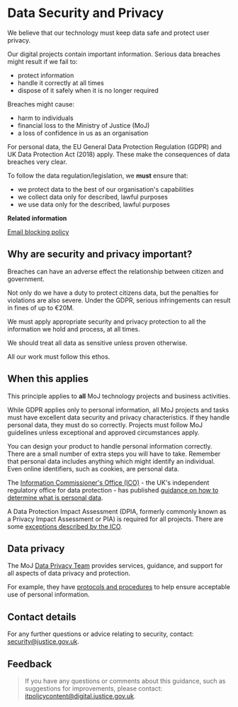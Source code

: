 # Data Security and Privacy

We believe that our technology must keep data safe and protect user privacy.

Our digital projects contain important information. Serious data breaches might result if we fail to:

-   protect information
-   handle it correctly at all times
-   dispose of it safely when it is no longer required

Breaches might cause:

-   harm to individuals
-   financial loss to the Ministry of Justice \(MoJ\)
-   a loss of confidence in us as an organisation

For personal data, the EU General Data Protection Regulation \(GDPR\) and UK Data Protection Act \(2018\) apply. These make the consequences of data breaches very clear.

To follow the data regulation/legislation, we **must** ensure that:

-   we protect data to the best of our organisation's capabilities
-   we collect data only for described, lawful purposes
-   we use data only for the described, lawful purposes

**Related information**  


[Email blocking policy](email-blocklist-policy.md)

## Why are security and privacy important?

Breaches can have an adverse effect the relationship between citizen and government.

Not only do we have a duty to protect citizens data, but the penalties for violations are also severe. Under the GDPR, serious infringements can result in fines of up to €20M.

We must apply appropriate security and privacy protection to all the information we hold and process, at all times.

We should treat all data as sensitive unless proven otherwise.

All our work must follow this ethos.

## When this applies

This principle applies to **all** MoJ technology projects and business activities.

While GDPR applies only to personal information, all MoJ projects and tasks must have excellent data security and privacy characteristics. If they handle personal data, they must do so correctly. Projects must follow MoJ guidelines unless exceptional and approved circumstances apply.

You can design your product to handle personal information correctly. There are a small number of extra steps you will have to take. Remember that personal data includes anything which might identify an individual. Even online identifiers, such as cookies, are personal data.

The [Information Commissioner's Office \(ICO\)](https://ico.org.uk) - the UK's independent regulatory office for data protection - has published [guidance on how to determine what is personal data](https://ico.org.uk/media/for-organisations/documents/1554/determining-what-is-personal-data.pdf).

A Data Protection Impact Assessment \(DPIA, formerly commonly known as a Privacy Impact Assessment or PIA\) is required for all projects. There are some [exceptions described by the ICO](https://ico.org.uk/for-organisations/guide-to-data-protection/guide-to-the-general-data-protection-regulation-gdpr/exemptions/).

## Data privacy

The MoJ [Data Privacy Team](mailto:privacy@justice.gov.uk) provides services, guidance, and support for all aspects of data privacy and protection.

For example, they have [protocols and procedures](acceptable-use-policy.md#data-protection-acceptable-use-protocols-and-standard-operating-procedures) to help ensure acceptable use of personal information.

## Contact details

For any further questions or advice relating to security, contact: [security@justice.gov.uk](mailto:security@justice.gov.uk).

## Feedback

> If you have any questions or comments about this guidance, such as suggestions for improvements, please contact: [itpolicycontent@digital.justice.gov.uk](mailto:itpolicycontent@digital.justice.gov.uk).


